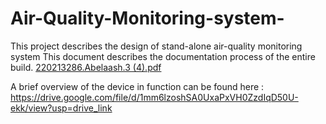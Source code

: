 # Air-Quality-Monitoring-system-
This project describes the design of stand-alone air-quality monitoring system 
This document describes the documentation process of the entire build. 
[220213286.Abelaash.3 (4).pdf](https://github.com/rabelaash/Air-Quality-Monitoring-system-/files/15062394/220213286.Abelaash.3.4.pdf)



A brief overview of the device in function can be found here :  https://drive.google.com/file/d/1mm6lzoshSA0UxaPxVH0ZzdIqD50U-ekk/view?usp=drive_link

